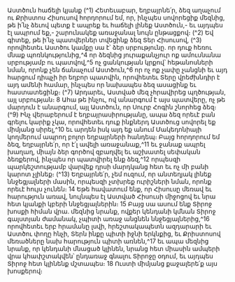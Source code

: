
Աստծուն հաճելի կյանք
(^1) Հետեւաբար, եղբայրնե՛ր, ձեզ աղաչում ու Քրիստոս Հիսուսով հորդորում եմ, որ, ինչպես սովորեցիք մեզնից, թե ի՛նչ
ձեւով պետք է ապրեք եւ հաճելի լինեք Աստծուն,- եւ այդպես էլ ապրում եք,- շարունակեք առաջանալ նույն ընթացքով։
(^2) Եվ գիտեք, թե ի՛նչ պատվերներ տվեցինք ձեզ Տեր Հիսուսով, (^3) որովհետեւ Աստծու կամքը սա է՝ ձեր սրբությունը. որ
դուք հեռու մնաք պոռնկությունից,^4 որ ձեզնից յուրաքանչյուր ոք ամուսնանա սրբությամբ ու պատվով,^5 ոչ ցանկության
կրքով՝ հեթանոսների նման, որոնք չեն ճանաչում Աստծուն,^6 որ ոչ ոք չափը չանցնի եւ այդ հարցում դիպչի իր եղբոր
պատվին, որովհետեւ Տերը վրեժխնդիր է այդ ամենի համար, ինչպես որ նախապես ձեզ ասացինք եւ հաստատեցինք։
(^7) Արդարեւ, Աստված մեզ չհրավիրեց պղծության, այլ սրբության։ 8 Ահա թե ինչու, ով անարգում է այս պատվերը, ոչ թե
մարդուն է անարգում, այլ Աստծուն, որ Սուրբ Հոգին շնորհեց ձեզ։
(^9) Ինչ վերաբերում է եղբայրասիրությանը, ապա ձեզ որեւէ բան գրելու կարիք չկա, որովհետեւ դուք ինքներդ Աստծուց
սովորել եք միմյանց սիրել,^10 եւ արդեն իսկ այդ եք անում Մակեդոնիայի կողմերում ապրող բոլոր եղբայրների հանդեպ։
Բայց հորդորում եմ ձեզ, եղբայրնե՛ր, որ է՛լ ավելի առաջանաք,^11 եւ ջանաք ապրել խաղաղ, միայն ձեր գործով զբաղվել եւ
աշխատել սեփական ձեռքերով, ինչպես որ պատվիրել ենք ձեզ,^12 որպեսզի պարկեշտությամբ վարվեք դրսի մարդկանց
հետ եւ ոչ մի բանի կարոտ չլինեք։
(^13) Եղբայրնե՛ր, չեմ ուզում, որ անտեղյակ լինեք ննջեցյալների մասին, որպեսզի չտխրեք ուրիշների նման, որոնք որեւէ
հույս չունեն։ 14 Եթե հավատում ենք, որ Հիսուսը մեռավ եւ հարություն առավ, նույնպես էլ Աստված Հիսուսի միջոցով եւ
նրա հետ կյանքի կբերի ննջեցյալներին։ 15 Բայց սա ասում ենք Տիրոջ խոսքի հիման վրա. մեզնից նրանք, ովքեր կենդանի
կմնան Տիրոջ գալստյան ժամանակ, չպիտի առաջ անցնեն ննջեցյալներից,^16 որովհետեւ երբ հրամանը լսվի,
հրեշտակապետն ազդարարի եւ Աստծու փողը հնչի, Տերն ինքը պիտի իջնի երկնքից, եւ Քրիստոսով մեռածները նախ
հարություն պիտի առնեն,^17 եւ ապա մեզնից նրանք, որ կենդանի մնացած կլինեն, նրանց հետ միասին ամպերի վրա
կհափշտակվեն՝ ընդառաջ գնալու Տիրոջը օդում, եւ այդպես Տիրոջ հետ կլինենք մշտապես։ 18 Ուստի միմյանց քաջալերե՛ք
այս խոսքերով։
